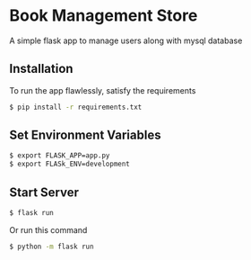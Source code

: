 # Book Management Store
A simple flask app to manage users along with mysql database


## Installation

To run the app flawlessly, satisfy the requirements

```bash
$ pip install -r requirements.txt
```

## Set Environment Variables

```bash
$ export FLASK_APP=app.py
$ export FLASk_ENV=development
```

## Start Server
```bash
$ flask run
```

Or run this command 
```bash
$ python -m flask run
```
